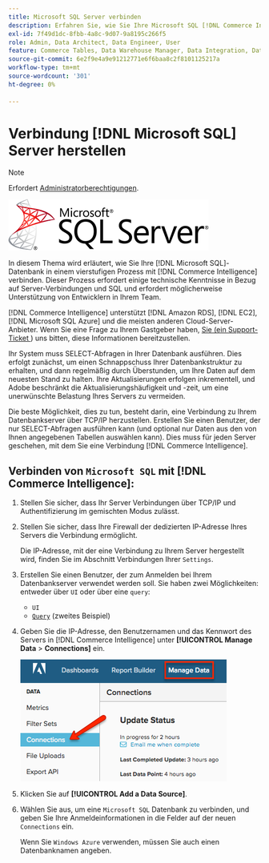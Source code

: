 ```yaml
---
title: Microsoft SQL Server verbinden
description: Erfahren Sie, wie Sie Ihre Microsoft SQL [!DNL Commerce Intelligence] Datenbank in einem vierstufigen Prozess mit verbinden.
exl-id: 7f49d1dc-8fbb-4a8c-9d07-9a8195c266f5
role: Admin, Data Architect, Data Engineer, User
feature: Commerce Tables, Data Warehouse Manager, Data Integration, Data Import/Export, SQL Report Builder
source-git-commit: 6e2f9e4a9e91212771e6f6baa8c2f8101125217a
workflow-type: tm+mt
source-wordcount: '301'
ht-degree: 0%

---
```


# Verbindung [!DNL Microsoft SQL] Server herstellen

>[!NOTE]
>
>Erfordert [Administratorberechtigungen](../../../administrator/user-management/user-management.md).

![](../../../assets/MicrosoftSQLServer-logo.png)

In diesem Thema wird erläutert, wie Sie Ihre [!DNL Microsoft SQL]-Datenbank in einem vierstufigen Prozess mit [!DNL Commerce Intelligence] verbinden. Dieser Prozess erfordert einige technische Kenntnisse in Bezug auf Server-Verbindungen und SQL und erfordert möglicherweise Unterstützung von Entwicklern in Ihrem Team.

[!DNL Commerce Intelligence] unterstützt [!DNL Amazon RDS], [!DNL EC2], [!DNL Microsoft SQL Azure] und die meisten anderen Cloud-Server-Anbieter. Wenn Sie eine Frage zu Ihrem Gastgeber haben, [ Sie (ein Support-Ticket ](https://experienceleague.adobe.com/docs/commerce-knowledge-base/kb/troubleshooting/miscellaneous/mbi-service-policies.html)) uns bitten, diese Informationen bereitzustellen.

Ihr System muss SELECT-Abfragen in Ihrer Datenbank ausführen. Dies erfolgt zunächst, um einen Schnappschuss Ihrer Datenbankstruktur zu erhalten, und dann regelmäßig durch Überstunden, um Ihre Daten auf dem neuesten Stand zu halten. Ihre Aktualisierungen erfolgen inkrementell, und Adobe beschränkt die Aktualisierungshäufigkeit und -zeit, um eine unerwünschte Belastung Ihres Servers zu vermeiden.

Die beste Möglichkeit, dies zu tun, besteht darin, eine Verbindung zu Ihrem Datenbankserver über TCP/IP herzustellen. Erstellen Sie einen Benutzer, der nur SELECT-Abfragen ausführen kann (und optional nur Daten aus den von Ihnen angegebenen Tabellen auswählen kann). Dies muss für jeden Server geschehen, mit dem Sie eine Verbindung [!DNL Commerce Intelligence].

## Verbinden von `Microsoft SQL` mit [!DNL Commerce Intelligence]:

1. Stellen Sie sicher, dass Ihr Server Verbindungen über TCP/IP und Authentifizierung im gemischten Modus zulässt.

1. Stellen Sie sicher, dass Ihre Firewall der dedizierten IP-Adresse Ihres Servers die Verbindung ermöglicht.

   Die IP-Adresse, mit der eine Verbindung zu Ihrem Server hergestellt wird, finden Sie im Abschnitt Verbindungen Ihrer `Settings`.

1. Erstellen Sie einen Benutzer, der zum Anmelden bei Ihrem Datenbankserver verwendet werden soll. Sie haben zwei Möglichkeiten: entweder über `UI` oder über eine `query`:
   * `UI`
   * [`Query`](http://sqlserverplanet.com/security/add-user) (zweites Beispiel)

1. Geben Sie die IP-Adresse, den Benutzernamen und das Kennwort des Servers in [!DNL Commerce Intelligence] unter **[!UICONTROL Manage Data** > **Connections]** ein.

   ![](../../../assets/manage-data-connections.png)

1. Klicken Sie auf **[!UICONTROL Add a Data Source]**.

1. Wählen Sie aus, um eine `Microsoft SQL` Datenbank zu verbinden, und geben Sie Ihre Anmeldeinformationen in die Felder auf der neuen `Connections` ein.

   Wenn Sie `Windows Azure` verwenden, müssen Sie auch einen Datenbanknamen angeben.
